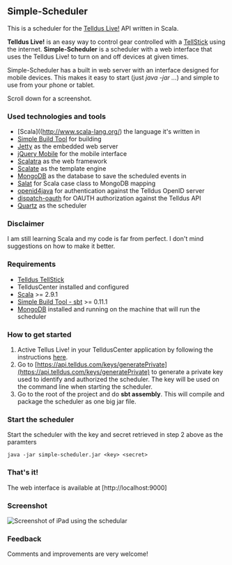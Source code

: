 Simple-Scheduler
----------------

This is a scheduler for the [Telldus Live!](http://live.telldus.com/) API written in Scala.

**Telldus Live!** is an easy way to control gear controlled with a [TellStick](http://www.telldus.se/products/tellstick)
using the internet. **Simple-Scheduler** is a scheduler with a web interface that uses the Telldus Live! to turn on and off devices
at given times.

Simple-Scheduler has a built in web server with an interface designed for mobile devices. This makes it easy to start (just *java -jar ...*)
and simple to use from your phone or tablet.

Scroll down for a screenshot.

### Used technologies and tools

* [Scala]((http://www.scala-lang.org/) the language it's written in
* [Simple Build Tool](http://code.google.com/p/simple-build-tool/) for building
* [Jetty](http://jetty.codehaus.org/jetty/) as the embedded web server
* [jQuery Mobile](http://jquerymobile.com/) for the mobile interface
* [Scalatra](https://github.com/scalatra/scalatra) as the web framework
* [Scalate](http://scalate.fusesource.org/) as the template engine
* [MongoDB](http://www.mongodb.org/) as the database to save the scheduled events in
* [Salat](https://github.com/novus/salat) for Scala case class to MongoDB mapping
* [openid4java](http://code.google.com/p/openid4java/) for authentication against the Telldus OpenID server
* [dispatch-oauth](http://databinder.net/dispatch-doc/dispatch/oauth/package.html) for OAUTH authorization against the Telldus API
* [Quartz](http://quartz-scheduler.org/) as the scheduler


### Disclaimer

I am still learning Scala and my code is far from perfect. I don't mind suggestions on how to make it better.

### Requirements

* [Telldus TellStick](http://www.telldus.se/products/tellstick)
* TelldusCenter installed and configured
* [Scala](http://www.scala-lang.org/) >= 2.9.1
* [Simple Build Tool - sbt](http://code.google.com/p/simple-build-tool/) >= 0.11.1
* [MongoDB](http://www.mongodb.org/) installed and running on the machine that will run the scheduler

### How to get started

1. Active Tellus Live! in your TelldusCenter application by following the instructions [here](http://live.telldus.com/help/activate).
2. Go to [https://api.telldus.com/keys/generatePrivate](https://api.telldus.com/keys/generatePrivate) to generate
  a private key used to identify and authorized the scheduler. The key will be used on the command line when starting
  the scheduler.
3. Go to the root of the project and do **sbt assembly**. This will compile and package the scheduler as one big jar file.

### Start the scheduler

Start the scheduler with the key and secret retrieved in step 2 above as the paramters

    java -jar simple-scheduler.jar <key> <secret>

### That's it!

The web interface is available at [http://localhost:9000]


### Screenshot

![Screenshot of iPad using the schedular](https://raw.github.com/joakim666/simple-scheduler/master/screenshots/iPad_screenshot.jpg)


### Feedback

Comments and improvements are very welcome!
